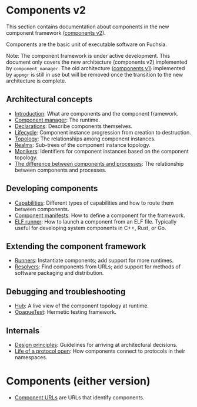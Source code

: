 # Components v2

This section contains documentation about components in the new component
framework ([components v2][glossary-components-v2]).

Components are the basic unit of executable software on Fuchsia.

Note: The component framework is under active development. This document
only covers the new architecture (components v2) implemented by
`component_manager`. The old architecture ([components v1][glossary-components-v1])
implemented by `appmgr` is still in use but will be removed once
the transition to the new architecture is complete.

## Architectural concepts

- [Introduction](introduction.md): What are components and the component
  framework.
- [Component manager](component_manager.md): The runtime.
- [Declarations](declarations.md): Describe components themselves.
- [Lifecycle](lifecycle.md): Component instance progression from creation to
  destruction.
- [Topology](topology.md): The relationships among component instances.
- [Realms](realms.md): Sub-trees of the component instance topology.
- [Monikers](monikers.md): Identifiers for component instances based on
  the component topology.
- [The difference between components and processes](components_and_processes.md):
  The relationship between components and processes.

## Developing components

- [Capabilities](capabilities/README.md): Different types of capabilities and
  how to route them between components.
- [Component manifests](component_manifests.md): How to define a component for
  the framework.
- [ELF runner](elf_runner.md): How to launch a component from an ELF file.
  Typically useful for developing system components in C++, Rust, or Go.

## Extending the component framework

- [Runners](runners.md): Instantiate components; add support for more
  runtimes.
- [Resolvers](resolvers.md): Find components from URLs; add support for
  methods of software packaging and distribution.

## Debugging and troubleshooting

- [Hub](hub.md): A live view of the component topology at runtime.
- [OpaqueTest](opaque_test.md): Hermetic testing framework.

## Internals

- [Design principles](design_principles.md): Guidelines for arriving at
  architectural decisions.
- [Life of a protocol open](life_of_a_protocol_open.md): How components connect
  to protocols in their namespaces.

# Components (either version)

- [Component URLs][doc-component-urls] are URLs that identify components.

[doc-component-urls]: /docs/concepts/components/component_urls.md
[glossary-components-v1]: /docs/glossary.md#components-v1
[glossary-components-v2]: /docs/glossary.md#components-v2

